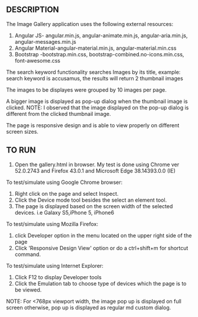 
 DESCRIPTION 
 ------------
 The Image Gallery application uses the following external resources:
 1. Angular JS-	angular.min.js, angular-animate.min.js, angular-aria.min.js, angular-messages.min.js
 2. Angular Material-angular-material.min.js, angular-material.min.css
 3. Bootstrap -bootstrap.min.css, bootstrap-combined.no-icons.min.css, font-awesome.css 
 
 The search keyword functionality searches Images by its title, 
 example: 
 search keyword is accusamus, the results will return 2 thumbnail images
 
 The images to be displayes were grouped by 10 images per page. 
 
 A bigger image is displayed as pop-up dialog when the thumbnail image is clicked.
 NOTE: I observed that the image displayed on the pop-up dialog is different from the clicked thumbnail image.
 
 The page is responsive design and is able to view properly on different screen sizes.
 
  
 TO RUN
 -------
 1. Open the gallery.html in browser.
 My test is done using Chrome ver 52.0.2743 and Firefox 43.0.1 and Microsoft Edge 38.14393.0.0 (IE)
 
 To test/simulate using Google Chrome browser:
 1. Right click on the page and select Inspect.
 2. Click the Device mode tool besides the select an element tool.
 3. The page is displayed based on the screen width of the selected devices. i.e Galaxy S5,iPhone 5, iPhone6
 
 To test/simulate using Mozilla Firefox:
 1. click Developer option in the menu located on the upper right side of the page
 2. Click 'Responsive Design View' option or do a ctrl+shift+m for shortcut command.
 
 To test/simulate using Internet Explorer:
 1. Click F12 to display Developer tools
 2. Click the Emulation tab to choose type of devices which the page is to be viewed.
 
 NOTE: For <768px viewport width, the image pop up is displayed on full screen otherwise,
 pop up is displayed as regular md custom dialog.


 
 